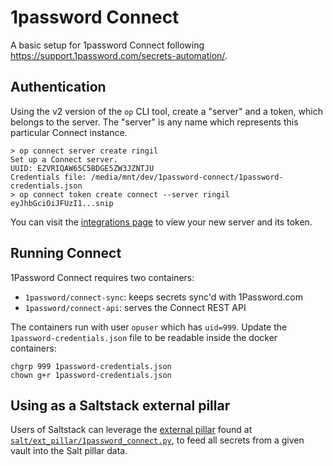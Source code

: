 1password Connect
==========

A basic setup for 1password Connect following https://support.1password.com/secrets-automation/.


Authentication
----------

Using the v2 version of the `op` CLI tool, create a "server" and a token, which belongs to the
server. The "server" is any name which represents this particular Connect instance.

```
> op connect server create ringil
Set up a Connect server.
UUID: EZVRIQAW65C5BDGE5ZW3JZNTJU
Credentials file: /media/mnt/dev/1password-connect/1password-credentials.json
> op connect token create connect --server ringil
eyJhbGciOiJFUzI1...snip
```

You can visit the [integrations page](https://my.1password.com/integrations/active) to view your
new server and its token.


Running Connect
----------

1Password Connect requires two containers:

- `1password/connect-sync`: keeps secrets sync'd with 1Password.com
- `1password/connect-api`: serves the Connect REST API

The containers run with user `opuser` which has `uid=999`. Update the `1password-credentials.json`
file to be readable inside the docker containers:

```
chgrp 999 1password-credentials.json
chown g+r 1password-credentials.json
```


Using as a Saltstack external pillar
----------

Users of Saltstack can leverage the
[external pillar](https://docs.saltproject.io/en/latest/topics/development/modules/external_pillars.html)
found at [`salt/ext_pillar/1password_connect.py`](./salt/ext_pillar/1password_connect.py), to feed
all secrets from a given vault into the Salt pillar data.
